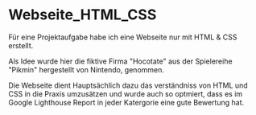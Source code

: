 # Webseite_HTML_CSS
Für eine Projektaufgabe habe ich eine Webseite nur mit HTML &amp; CSS erstellt.

Als Idee wurde hier die fiktive Firma "Hocotate" aus der Spielereihe "Pikmin" hergestellt von Nintendo, genommen.

Die Webseite dient Hauptsächlich dazu das verständniss von HTML und CSS in die Praxis umzusätzen und wurde auch so optmiert, dass es im Google Lighthouse Report in jeder Katergorie eine gute Bewertung hat.
